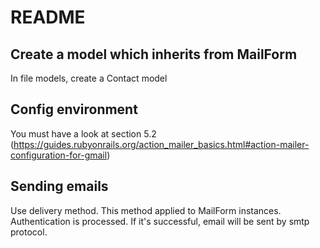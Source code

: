 # README

## Create a model which inherits from MailForm 
In file models, create a Contact model

## Config environment
You must have a look at section 5.2 (https://guides.rubyonrails.org/action_mailer_basics.html#action-mailer-configuration-for-gmail)

## Sending emails
Use delivery method. This method applied to MailForm instances. Authentication is processed. If it's successful, email will be sent by smtp protocol.
